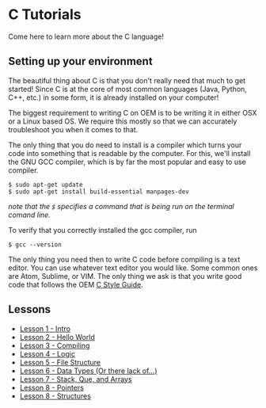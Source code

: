 # C Tutorials
Come here to learn more about the C language!

## Setting up your environment
The beautiful thing about C is that you don't really need that much to get started! Since C is at the core of most common languages (Java, Python, C++, etc.) in some form, it is already installed on your computer!

The biggest requirement to writing C on OEM is to be writing it in either OSX or a Linux based OS. We require this mostly so that we can accurately troubleshoot you when it comes to that. 

The only thing that you do need to install is a compiler which turns your code into something that is readable by the computer. For this, we'll install the GNU GCC compiler, which is by far the most popular and easy to use compiler.

```
$ sudo apt-get update
$ sudo apt-get install build-essential manpages-dev
```
*note that the `$` specifies a command that is being run on the terminal comand line.*

To verify that you correctly installed the gcc compiler, run

```
$ gcc --version
```

The only thing you need then to write C code before compiling is a text editor. You can use whatever text editor you would like. Some common ones are Atom, Sublime, or VIM. The only thing we ask is that you write good code that follows the OEM [C Style Guide](Style_guide.md).

## Lessons
- [Lesson 1 - Intro](Intro.md)
- [Lesson 2 - Hello World](Hello_world.md) 
- [Lesson 3 - Compiling](Compiling.md) 
- [Lesson 4 - Logic](Logic.md)
- [Lesson 5 - File Structure](File_structure.md)
- [Lesson 6 - Data Types (Or there lack of...)](Data_types.md)
- [Lesson 7 - Stack, Que, and Arrays](Stacks_etc.md)
- [Lesson 8 - Pointers](Pointers.md (coming soon))
- [Lesson 8 - Structures](Structures.md (coming soon))
